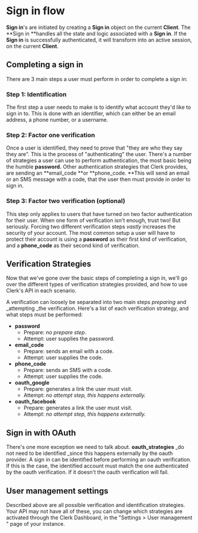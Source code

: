 # Sign in flow

**Sign in**'s are initiated by creating a **Sign in** object on the current **Client**.  The **Sign in **handles all the state and logic associated with a **Sign in**.  If the **Sign in** is successfully authenticated, it will transform into an active session, on the current **Client**.

## Completing a sign in

There are 3 main steps a user must perform in order to complete a sign in:

### Step 1: Identification

The first step a user needs to make is to identify what account they'd like to sign in to.  This is done with an identifier, which can either be an email address, a phone number, or a username.&#x20;

### Step 2: Factor one verification

Once a user is identified, they need to prove that "they are who they say they are".  This is the process of "authenticating" the user.  There's a number of strategies a user can use to perform authentication, the most basic being the humble **password.** Other authentication strategies that Clerk provides, are sending an **email\_code **or **phone\_code.  **This will send an email or an SMS message with a code, that the user then must provide in order to sign in.&#x20;

### Step 3: Factor two verification (optional)

This step only applies to users that have turned on two factor authentication for their user.  When one form of verification isn't enough, trust two! But seriously.  Forcing two different verification steps _vastly_ increases the security of your account. The most common setup a user will have to protect their account is using a **password** as their first kind of verification, and a **phone\_code** as their second kind of verification.

## Verification Strategies

Now that we've gone over the basic steps of completing a sign in, we'll go over the different types of verification strategies provided, and how to use Clerk's API in each scenario.

A verification can loosely be separated into two main steps _preparing_ and _attempting _the verification.  Here's a list of each verification strategy, and what steps must be performed:

* **password**
  * Prepare: _no prepare step_.
  * Attempt: user supplies the password.
* **email\_code**
  * Prepare: sends an email with a code.
  * Attempt: user supplies the code.
* **phone\_code**
  * Prepare: sends an SMS with a code.
  * Attempt: user supplies the code.
* **oauth\_google**
  * Prepare: generates a link the user must visit.
  * Attempt: _no attempt step, this happens externally._
* **oauth\_facebook**
  * Prepare: generates a link the user must visit.
  * Attempt: _no attempt step, this happens externally._

## Sign in with OAuth

There's one more exception we need to talk about.  **oauth\_strategies** _do not need to be identified _since this happens externally by the oauth provider.  A sign in can be identified before performing an oauth verification.  If this is the case, the identified account must match the one authenticated by the oauth verification.  If it doesn't the oauth verification will fail.

## User management settings

Described above are all possible verification and identification strategies.  Your API may not have all of these, you can change which strategies are activated through the Clerk Dashboard, in the "Settings > User management " page of your instance.&#x20;
